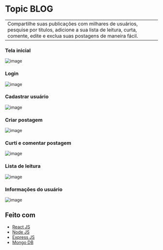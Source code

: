 # Topic BLOG
<table>
<tr>
<td>
  Compartilhe suas publicações com milhares de usuários, pesquise por titulos, adicione a sua lista de leitura, curta, comente, edite e exclua suas postagens de maneira fácil.
</td>
</tr>
</table>

### Tela inicial

![image](https://github.com/deev-anderson/topic-blog/assets/160505511/efd193ca-d78b-47fc-b1bf-593abaac1339)

### Login

![image](https://github.com/deev-anderson/topic-blog/assets/160505511/3aa416da-37fa-44d7-ad8f-558d865c3e7d)


### Cadastrar usuário

![image](https://github.com/deev-anderson/topic-blog/assets/160505511/29ad1cda-6e4e-42fc-8939-2494dbee6de0)


### Criar postagem

![image](https://github.com/deev-anderson/topic-blog/assets/160505511/13095e29-e361-4a42-949c-8ea840add978)

### Curti e comentar postagem

![image](https://github.com/deev-anderson/topic-blog/assets/160505511/2b950297-5a9e-4d69-8e13-2ee9d7e4a0e1)


### Lista de leitura
![image](https://github.com/deev-anderson/topic-blog/assets/160505511/3bc94c73-754a-430f-98f1-2c8199fa69e5)

### Informações do usuário
![image](https://github.com/deev-anderson/topic-blog/assets/160505511/0674d69a-cce2-4ede-b6b8-973b8356ded3)



## Feito com

- [React JS](https://reactjs.org/)
- [Node JS](https://nodejs.org/) 
- [Express JS](https://expressjs.com/)
- [Mongo DB](https://www.mongodb.com/)
